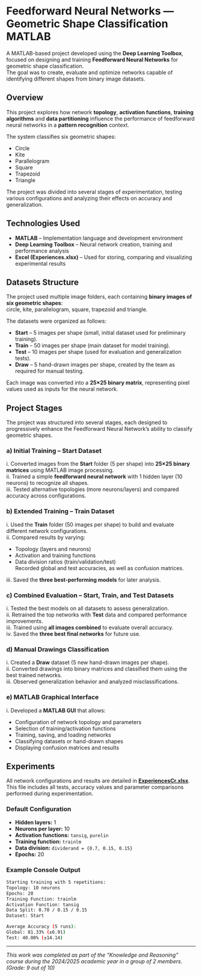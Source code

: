 # Feedforward Neural Networks — Geometric Shape Classification MATLAB

A MATLAB-based project developed using the **Deep Learning Toolbox**, focused on designing and training **Feedforward Neural Networks** for geometric shape classification.  
The goal was to create, evaluate and optimize networks capable of identifying different shapes from binary image datasets.


## Overview

This project explores how network **topology**, **activation functions**, **training algorithms** and **data partitioning** influence the performance of feedforward neural networks in a **pattern recognition** context.

The system classifies six geometric shapes:
- Circle  
- Kite  
- Parallelogram  
- Square  
- Trapezoid  
- Triangle  

The project was divided into several stages of experimentation, testing various configurations and analyzing their effects on accuracy and generalization.

## Technologies Used

- **MATLAB** – Implementation language and development environment  
- **Deep Learning Toolbox** – Neural network creation, training and performance analysis  
- **Excel (Experiences.xlsx)** – Used for storing, comparing and visualizing experimental results  

## Datasets Structure

The project used multiple image folders, each containing **binary images of six geometric shapes**:  
circle, kite, parallelogram, square, trapezoid and triangle.

The datasets were organized as follows:

- **Start** – 5 images per shape (small, initial dataset used for preliminary training).  
- **Train** – 50 images per shape (main dataset for model training).  
- **Test** – 10 images per shape (used for evaluation and generalization tests).  
- **Draw** – 5 hand-drawn images per shape, created by the team as required for manual testing.

Each image was converted into a **25×25 binary matrix**, representing pixel values used as inputs for the neural network.

## Project Stages

The project was structured into several stages, each designed to progressively enhance the Feedforward Neural Network’s ability to classify geometric shapes.

### a) Initial Training – Start Dataset
i. Converted images from the **Start** folder (5 per shape) into **25×25 binary matrices** using MATLAB image processing.  
ii. Trained a simple **feedforward neural network** with 1 hidden layer (10 neurons) to recognize all shapes.  
iii. Tested alternative topologies (more neurons/layers) and compared accuracy across configurations.

### b) Extended Training – Train Dataset
i. Used the **Train** folder (50 images per shape) to build and evaluate different network configurations.  
ii. Compared results by varying:
   - Topology (layers and neurons)  
   - Activation and training functions  
   - Data division ratios (train/validation/test)  
   Recorded global and test accuracies, as well as confusion matrices.  

iii. Saved the **three best-performing models** for later analysis.

### c) Combined Evaluation – Start, Train, and Test Datasets
i. Tested the best models on all datasets to assess generalization.  
ii. Retrained the top networks with **Test** data and compared performance improvements.  
iii. Trained using **all images combined** to evaluate overall accuracy.  
iv. Saved the **three best final networks** for future use.

### d) Manual Drawings Classification
i. Created a **Draw** dataset (5 new hand-drawn images per shape).  
ii. Converted drawings into binary matrices and classified them using the best trained networks.  
iii. Observed generalization behavior and analyzed misclassifications.

### e) MATLAB Graphical Interface
i. Developed a **MATLAB GUI** that allows:  
   - Configuration of network topology and parameters  
   - Selection of training/activation functions  
   - Training, saving, and loading networks  
   - Classifying datasets or hand-drawn shapes  
   - Displaying confusion matrices and results

## Experiments

All network configurations and results are detailed in **[ExperiencesCr.xlsx](ExperiencesCr.xlsx)**.  
This file includes all tests, accuracy values and parameter comparisons performed during experimentation.

### Default Configuration

- **Hidden layers:** 1  
- **Neurons per layer:** 10  
- **Activation functions:** `tansig`, `purelin`  
- **Training function:** `trainlm`  
- **Data division:** `dividerand = {0.7, 0.15, 0.15}`  
- **Epochs:** 20  

### Example Console Output
```bash
Starting training with 5 repetitions:
Topology: 10 neurons
Epochs: 20
Training Function: trainlm
Activation Function: tansig
Data Split: 0.70 / 0.15 / 0.15
Dataset: Start

Average Accuracy (5 runs):
Global: 81.33% (±6.91)
Test: 40.00% (±14.14)
```
---

*This work was completed as part of the “Knowledge and Reasoning” course during the 2024/2025 academic year in a group of 2 members. (Grade: 9 out of 10)*
